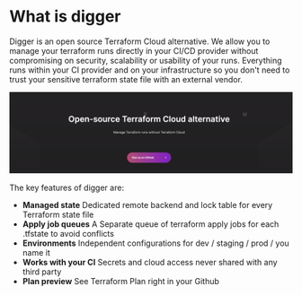 What is digger
==========

Digger is an open source Terraform Cloud alternative. We allow you to manage your terraform runs directly in your CI/CD provider without compromising on security, scalability or usability of your runs. Everything runs within your CI provider and on your infrastructure so you don't need to trust your sensitive terraform state file with an external vendor.


![](https://raw.githubusercontent.com/diggerhq/.github/main/profile/0001banner.png)


The key features of digger are:

- **Managed state** Dedicated remote backend and lock table for every Terraform state file
- **Apply job queues** A Separate queue of terraform apply jobs for each .tfstate to avoid conflicts
- **Environments** Independent configurations for dev / staging / prod / you name it
- **Works with your CI** Secrets and cloud access never shared with any third party
- **Plan preview** See Terraform Plan right in your Github
